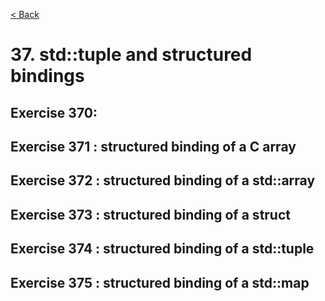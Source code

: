 [< Back](README.md)

# 37. std::tuple and structured bindings

## Exercise 370: 

## Exercise 371 : structured binding of a C array

## Exercise 372 : structured binding of a std::array

## Exercise 373 : structured binding of a struct

## Exercise 374 : structured binding of a std::tuple

## Exercise 375 : structured binding of a std::map
